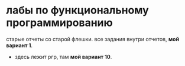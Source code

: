 # лабы по функциональному программированию
старые отчеты со старой флешки. все задания внутри отчетов, **мой вариант 1**.
+ здесь лежит ргр, там **мой вариант 10**.
